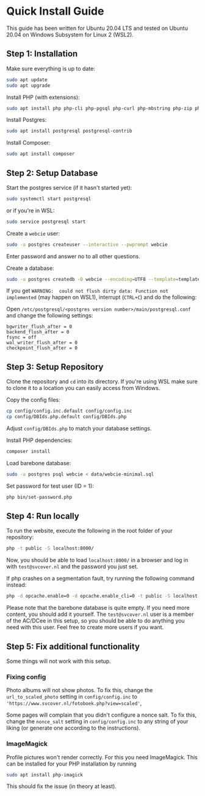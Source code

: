 # Quick Install Guide

This guide has been written for Ubuntu 20.04 LTS and tested on Ubuntu 20.04 on Windows Subsystem for Linux 2 (WSL2).

## Step 1: Installation

Make sure everything is up to date:

```bash
sudo apt update
sudo apt upgrade
```

Install PHP (with extensions):

```bash
sudo apt install php php-cli php-pgsql php-curl php-mbstring php-zip php-bcmath php-xml
```

Install Postgres:

```bash
sudo apt install postgresql postgresql-contrib
```

Install Composer:

```bash
sudo apt install composer
```


## Step 2: Setup Database

Start the postgres service (if it hasn't started yet):

```bash
sudo systemctl start postgresql
```
or if you're in WSL:

```bash
sudo service postgresql start
```

Create a `webcie` user:

```bash
sudo -u postgres createuser --interactive --pwprompt webcie
```

Enter password and answer no to all other questions.

Create a database:

```bash
sudo -u postgres createdb -O webcie --encoding=UTF8 --template=template0 webcie
```

If you get `WARNING:  could not flush dirty data: Function not implemented` (may happen on WSL1), interrupt (`CTRL+C`) and do the following:  

Open `/etc/postgresql/<postgres version number>/main/postgresql.conf` and change the following settings:

```
bgwriter_flush_after = 0
backend_flush_after = 0
fsync = off
wal_writer_flush_after = 0
checkpoint_flush_after = 0
```


## Step 3: Setup Repository

Clone the repository and `cd` into its directory. If you're using WSL make sure to clone it to a location you can easily access from Windows.

Copy the config files:

```bash
cp config/config.inc.default config/config.inc
cp config/DBIds.php.default config/DBIds.php
```

Adjust `config/DBIds.php` to match your database settings.

Install PHP dependencies:

```bash
composer install
```

Load barebone database:

```bash
sudo -u postgres psql webcie < data/webcie-minimal.sql
```

Set password for test user (ID = 1):

```bash
php bin/set-password.php
```


## Step 4: Run locally


To run the website, execute the following in the root folder of your repository:

```bash
php -t public -S localhost:8000/
```

Now, you should be able to load `localhost:8000/` in a browser and log in with `test@svcover.nl` and the password you just set.

If php crashes on a segmentation fault, try running the following command instead: 

```bash
php -d opcache.enable=0 -d opcache.enable_cli=0 -t public -S localhost:8000/
```

Please note that the barebone database is quite empty. If you need more content, you should add it yourself. The `test@svcover.nl` user is a member of the AC/DCee in this setup, so you should be able to do anything you need with this user. Feel free to create more users if you want.


## Step 5: Fix additional functionality

Some things will not work with this setup.

### Fixing config

Photo albums will not show photos. To fix this, change the `url_to_scaled_photo` setting in `config/config.inc` to `'https://www.svcover.nl/fotoboek.php?view=scaled'`,

Some pages will complain that you didn't configure a nonce salt. To fix this, change the `nonce_salt` setting in `config/config.inc` to any string of your liking (or generate one according to the instructions).

### ImageMagick

Profile pictures won't render correctly. For this you need ImageMagick. This can be installed for your PHP installation by running

```bash
sudo apt install php-imagick
```

This should fix the issue (in theory at least).
